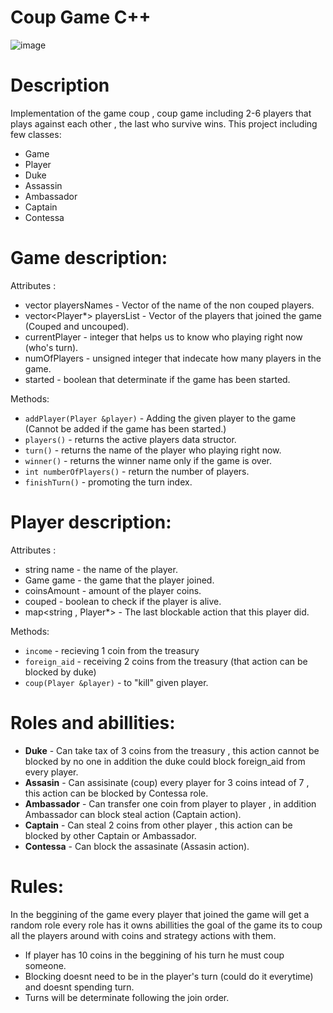 # Coup Game C++

![image](https://user-images.githubusercontent.com/92504985/167398468-c3ae3f0d-3403-4d31-997e-d7663622d0bc.png)


# Description
Implementation of the game coup , coup game including 2-6 players that plays against each other , the last who survive wins.
This project including few classes:
* Game
* Player
* Duke
* Assassin
* Ambassador
* Captain
* Contessa

# Game description:
Attributes :
* vector<string> playersNames - Vector of the name of the non couped players.
* vector<Player*> playersList - Vector of the players that joined the game (Couped and uncouped).
* currentPlayer - integer that helps us to know who playing right now (who's turn).
* numOfPlayers - unsigned integer that indecate how many players in the game.
* started - boolean that determinate if the game has been started.

Methods:
* `addPlayer(Player &player)` - Adding the given player to the game (Cannot be added if the game has been started.)
* `players()` - returns the active players data structor.
* `turn()` - returns the name of the player who playing right now.
* `winner()` - returns the winner name only if the game is over.
* `int numberOfPlayers()` - return the number of players.
* `finishTurn()` - promoting the turn index.

# Player description:
Attributes :
* string name - the name of the player.
* Game game - the game that the player joined.
* coinsAmount - amount of the player coins.
* couped - boolean to check if the player is alive.
* map<string , Player*> - The last blockable action that this player did. 

Methods:
* `income` - recieving 1 coin from the treasury
* `foreign_aid` - receiving 2 coins from the treasury (that action can be blocked by duke)
* `coup(Player &player)` - to "kill" given player.

# Roles and abillities:
* **Duke** - Can take tax of 3 coins from the treasury , this action cannot be blocked by no one in addition the duke could block foreign_aid from every player.
* **Assasin** - Can assisinate (coup) every player for 3 coins intead of 7 , this action can be blocked by Contessa role.
* **Ambassador** - Can transfer one coin from player to player , in addition Ambassador can block steal action (Captain action).
* **Captain** - Can steal 2 coins from other player , this action can be blocked by other Captain or Ambassador.
* **Contessa** - Can block the assasinate (Assasin action).


# Rules:

In the beggining of the game every player that joined the game will get a random role every role has it owns abillities 
the goal of the game its to coup all the players around with coins and strategy actions with them.
* If player has 10 coins in the beggining of his turn he must coup someone.
* Blocking doesnt need to be in the player's turn (could do it everytime) and doesnt spending turn.
* Turns will be determinate following the join order.
        
                 
